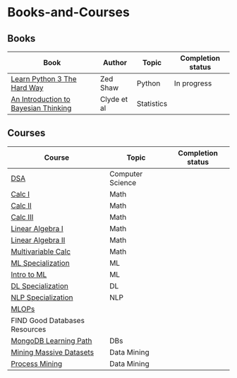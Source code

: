 # Books-and-Courses

## Books



|Book       |Author          |Topic | Completion status|
|-----------|----------------|------|-------|
[Learn Python 3 The Hard Way](https://github.com/ev1lm0rty/Learn_Python3/blob/master/learn-python-3-hard-way.pdf) | Zed Shaw| Python | In progress
[An Introduction to Bayesian Thinking](https://statswithr.github.io/book/) | Clyde et al | Statistics| 


## Courses


|Course                                                                               |Topic             |Completion status|
|-------------------------------------------------------------------------------------|----------------|----------------|
[DSA](https://www.udacity.com/course/data-structures-and-algorithms-in-python--ud513) | Computer Science | 
[Calc I](https://www.edx.org/course/calculus-1a-differentiation)                      |Math               |
[Calc II](https://www.edx.org/course/calculus-1b-integration)                         |Math               |
[Calc III](https://www.edx.org/course/calculus-1c-coordinate-systems-infinite-series) |Math               |
[Linear Algebra I](https://www.youtube.com/playlist?list=PLZHQObOWTQDPD3MizzM2xVFitgF8hE_ab)|Math        |
[Linear Algebra II](https://www.edx.org/course/calculus-1c-coordinate-systems-infinite-series)|Math       |
[Multivariable Calc](https://ocw.mit.edu/courses/18-02sc-multivariable-calculus-fall-2010/)|Math          |
[ML Specialization](https://www.coursera.org/specializations/machine-learning-introduction)|ML          |
[Intro to ML](https://www.udacity.com/course/intro-to-machine-learning--ud120)         |ML                |
[DL Specialization](https://www.coursera.org/specializations/deep-learning)           |DL               |
[NLP Specialization](https://www.coursera.org/specializations/natural-language-processing)|NLP          |
[MLOPs](https://www.coursera.org/specializations/natural-language-processing)          |                |
FIND Good Databases Resources                                                           |               |
[MongoDB Learning Path](https://university.mongodb.com/learning_paths/developer)        |DBs             |
[Mining Massive Datasets](https://www.edx.org/course/mining-massive-datasets)           | Data Mining     |
[Process Mining](https://www.coursera.org/learn/process-mining#syllabus)                |Data Mining      |
